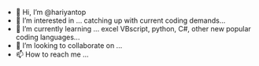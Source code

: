 - 👋 Hi, I’m @hariyantop
- 👀 I’m interested in ... catching up with current coding demands...
- 🌱 I’m currently learning ... excel VBscript, python, C#, other new popular coding languages...
- 💞️ I’m looking to collaborate on ... 
- 📫 How to reach me ...

<!---
hariyantop/hariyantop is a ✨ special ✨ repository because its `README.md` (this file) appears on your GitHub profile.
You can click the Preview link to take a look at your changes.
--->
